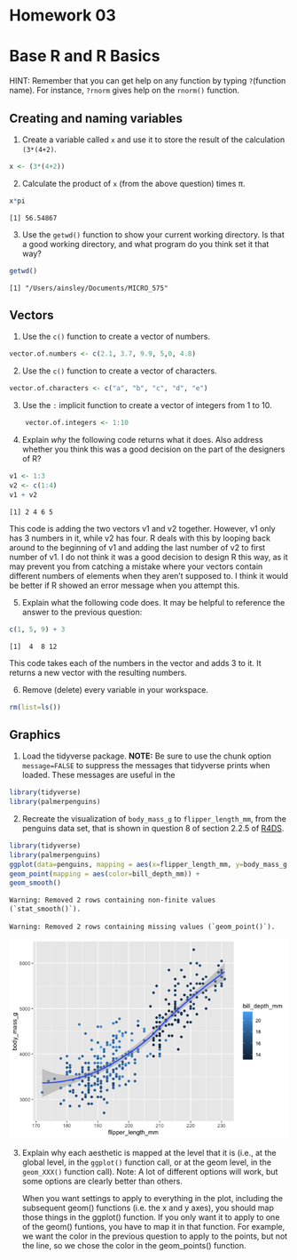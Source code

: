 # Homework 03

# Base R and R Basics

HINT: Remember that you can get help on any function by typing
`?`(function name). For instance, `?rnorm` gives help on the `rnorm()`
function.

## Creating and naming variables

1.  Create a variable called `x` and use it to store the result of the
    calculation `(3*(4+2)`.

``` r
x <- (3*(4+2))
```

2.  Calculate the product of `x` (from the above question) times π.

``` r
x*pi
```

    [1] 56.54867

3.  Use the `getwd()` function to show your current working directory.
    Is that a good working directory, and what program do you think set
    it that way?

``` r
getwd()
```

    [1] "/Users/ainsley/Documents/MICRO_575"

## Vectors

1.  Use the `c()` function to create a vector of numbers.

``` r
vector.of.numbers <- c(2.1, 3.7, 9.9, 5,0, 4.8)
```

2.  Use the `c()` function to create a vector of characters.

``` r
vector.of.characters <- c("a", "b", "c", "d", "e")
```

3.  Use the `:` implicit function to create a vector of integers from 1
    to 10.

``` r
    vector.of.integers <- 1:10
```

4.  Explain *why* the following code returns what it does. Also address
    whether you think this was a good decision on the part of the
    designers of R?

``` r
v1 <- 1:3
v2 <- c(1:4)
v1 + v2
```

    [1] 2 4 6 5

This code is adding the two vectors v1 and v2 together. However, v1 only
has 3 numbers in it, while v2 has four. R deals with this by looping
back around to the beginning of v1 and adding the last number of v2 to
first number of v1. I do not think it was a good decision to design R
this way, as it may prevent you from catching a mistake where your
vectors contain different numbers of elements when they aren’t supposed
to. I think it would be better if R showed an error message when you
attempt this.

5.  Explain what the following code does. It may be helpful to reference
    the answer to the previous question:

``` r
c(1, 5, 9) + 3
```

    [1]  4  8 12

This code takes each of the numbers in the vector and adds 3 to it. It
returns a new vector with the resulting numbers.

6.  Remove (delete) every variable in your workspace.

``` r
rm(list=ls())
```

## Graphics

1.  Load the tidyverse package. **NOTE:** Be sure to use the chunk
    option `message=FALSE` to suppress the messages that tidyverse
    prints when loaded. These messages are useful in the

``` r
library(tidyverse)
library(palmerpenguins)
```

2.  Recreate the visualization of `body_mass_g` to `flipper_length_mm`,
    from the penguins data set, that is shown in question 8 of section
    2.2.5 of [R4DS](https://r4ds.hadley.nz/data-visualize).

``` r
library(tidyverse)
library(palmerpenguins)
ggplot(data=penguins, mapping = aes(x=flipper_length_mm, y=body_mass_g ) ) +
geom_point(mapping = aes(color=bill_depth_mm)) + 
geom_smooth()
```

    Warning: Removed 2 rows containing non-finite values (`stat_smooth()`).

    Warning: Removed 2 rows containing missing values (`geom_point()`).

![](hmk_03_files/figure-commonmark/unnamed-chunk-11-1.png)

3.  Explain why each aesthetic is mapped at the level that it is (i.e.,
    at the global level, in the `ggplot()` function call, or at the geom
    level, in the `geom_XXX()` function call). Note: A lot of different
    options will work, but some options are clearly better than others.

    When you want settings to apply to everything in the plot, including
    the subsequent geom() functions (i.e. the x and y axes), you should
    map those things in the ggplot() function. If you only want it to
    apply to one of the geom() funtions, you have to map it in that
    function. For example, we want the color in the previous question to
    apply to the points, but not the line, so we chose the color in the
    geom_points() function.

